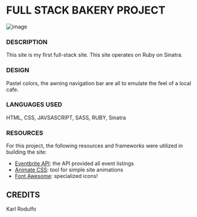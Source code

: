 # FULL STACK BAKERY PROJECT

![image](site.gif)


### DESCRIPTION
This site is my first full-stack site. This site operates on Ruby on Sinatra.

### DESIGN
Pastel colors, the awning navigation bar are all to emulate the feel of a local cafe. 

### LANGUAGES USED
HTML, CSS, JAVSASCRIPT, SASS, RUBY, Sinatra


### RESOURCES

For this project, the following resources and frameworks were utilized in building the site:

- [Eventbrite API](https://www.eventbrite.com/): the API provided all event listings
- [Animate CSS](https://daneden.github.io/animate.css/): tool for simple site animations
- [Font Awesome](https://fontawesome.com/icons?d=gallery): specialized icons!

## CREDITS
Karl Rodulfo
